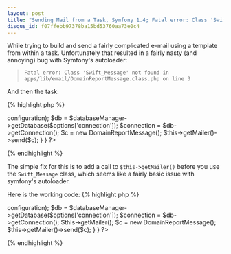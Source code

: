 ```yaml
--- 
layout: post
title: "Sending Mail from a Task, Symfony 1.4; Fatal error: Class 'Swift_Message' not found"
disqus_id: f07ffebb97378ba15bd53760aa73e0c4
---
```


While trying to build and send a fairly complicated e-mail using a template
from within a task. Unfortunately that resulted in a fairly nasty (and
annoying) bug with Symfony's autoloader:

> `Fatal error: Class 'Swift_Message' not found in apps/lib/email/DomainReportMessage.class.php on line 3`

And then the task:

{% highlight php %}
<?php
class emailTestTask extends sfBaseTask {
    
    /* ... configure() - nothing special */
    
    protected function execute($arguments = array(),
                                   $options = array()) {
                                    
        // initialize the database connection
        $databaseManager = new sfDatabaseManager($this->configuration);
        $db = $databaseManager->getDatabase($options['connection']);
        $connection = $db->getConnection();
        
        
        $c = new DomainReportMessage();
        $this->getMailer()->send($c);
    }
}
?>
{% endhighlight %}

The simple fix for this is to add a call to `$this->getMailer()` before you use the `Swift_Message`
class, which seems like a fairly basic issue with symfony's autoloader.

Here is the working code:
{% highlight php %}
<?php
class emailTestTask extends sfBaseTask {
    
    /* ... configure() - nothing special */
    
    protected function execute($arguments = array(),
                                   $options = array()) {
                                    
        // initialize the database connection
        $databaseManager = new sfDatabaseManager($this->configuration);
        $db = $databaseManager->getDatabase($options['connection']);
        $connection = $db->getConnection();
        
        $this->getMailer();
        $c = new DomainReportMessage();
        $this->getMailer()->send($c);
    }
}
?>
{% endhighlight %}
